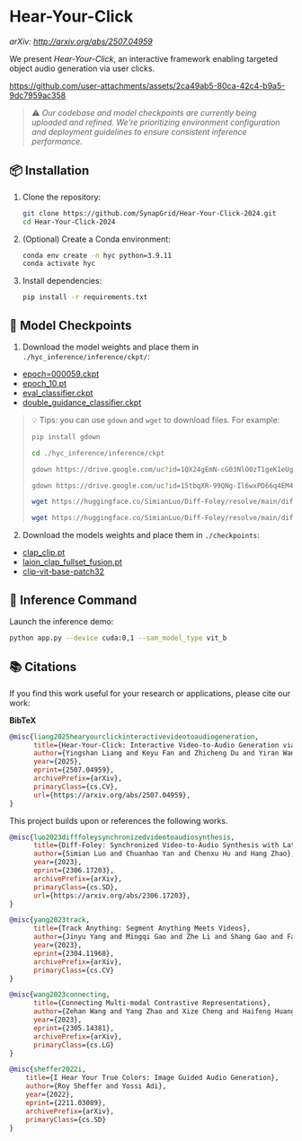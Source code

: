 # **Hear-Your-Click**  
*arXiv: http://arxiv.org/abs/2507.04959*

We present *Hear-Your-Click*, an interactive framework enabling targeted object audio generation via user clicks.

https://github.com/user-attachments/assets/2ca49ab5-80ca-42c4-b9a5-9dc7959ac358


> ⚠️ *Our codebase and model checkpoints are currently being uploaded and refined. We're prioritizing environment configuration and deployment guidelines to ensure consistent inference performance.*  



## 📦 **Installation**  
1. Clone the repository:  
   ```bash  
   git clone https://github.com/SynapGrid/Hear-Your-Click-2024.git 
   cd Hear-Your-Click-2024
   ```  

2. (Optional) Create a Conda environment:  
   ```bash  
   conda env create -n hyc python=3.9.11
   conda activate hyc
   ```

3. Install dependencies:  
   ```bash  
   pip install -r requirements.txt  
   ```


## 🚀 **Model Checkpoints**  
1. Download the model weights and place them in `./hyc_inference/inference/ckpt/`:  

- [epoch=000059.ckpt](https://drive.google.com/file/d/1QX24gEmN-cG03NlO0zT1geK1eUgOqDtk/view?usp=drive_link)  
- [epoch_10.pt](https://drive.google.com/file/d/15tbqXR-99QNg-Il6wxPD66q4EM4UkVvJ/view?usp=drive_link)
- [eval_classifier.ckpt](https://huggingface.co/SimianLuo/Diff-Foley/resolve/main/diff_foley_ckpt/eval_classifier.ckpt)
- [double_guidance_classifier.ckpt](https://huggingface.co/SimianLuo/Diff-Foley/resolve/main/diff_foley_ckpt/double_guidance_classifier.ckpt)

> 💡 Tips: you can use `gdown` and `wget` to download files. For example:
> ```bash  
> pip install gdown
> 
> cd ./hyc_inference/inference/ckpt
> 
> gdown https://drive.google.com/uc?id=1QX24gEmN-cG03NlO0zT1geK1eUgOqDtk 
> 
> gdown https://drive.google.com/uc?id=15tbqXR-99QNg-Il6wxPD66q4EM4UkVvJ
> 
> wget https://huggingface.co/SimianLuo/Diff-Foley/resolve/main/diff_foley_ckpt/eval_classifier.ckpt
> 
> wget https://huggingface.co/SimianLuo/Diff-Foley/resolve/main/diff_foley_ckpt/double_guidance_classifier.ckpt
> ```  

2. Download the models weights and place them in `./checkpoints`:

- [clap_clip.pt](https://github.com/MCR-PEFT/C-MCR/blob/main/checkpoints/clap_clip.pt)
- [laion_clap_fullset_fusion.pt](https://huggingface.co/lukewys/laion_clap/blob/main/630k-fusion-best.pt)
- [clip-vit-base-patch32](https://huggingface.co/openai/clip-vit-base-patch32)



## 🧪 **Inference Command**  
Launch the inference demo:  
```bash  
python app.py --device cuda:0,1 --sam_model_type vit_b
```

## 📚 **Citations**  
If you find this work useful for your research or applications, please cite our work:

**BibTeX**  
```bibtex
@misc{liang2025hearyourclickinteractivevideotoaudiogeneration,
      title={Hear-Your-Click: Interactive Video-to-Audio Generation via Object-aware Contrastive Audio-Visual Fine-tuning}, 
      author={Yingshan Liang and Keyu Fan and Zhicheng Du and Yiran Wang and Qingyang Shi and Xinyu Zhang and Jiasheng Lu and Peiwu Qin},
      year={2025},
      eprint={2507.04959},
      archivePrefix={arXiv},
      primaryClass={cs.CV},
      url={https://arxiv.org/abs/2507.04959}, 
}
```

This project builds upon or references the following works. 

```bibtex
@misc{luo2023difffoleysynchronizedvideotoaudiosynthesis,
      title={Diff-Foley: Synchronized Video-to-Audio Synthesis with Latent Diffusion Models}, 
      author={Simian Luo and Chuanhao Yan and Chenxu Hu and Hang Zhao},
      year={2023},
      eprint={2306.17203},
      archivePrefix={arXiv},
      primaryClass={cs.SD},
      url={https://arxiv.org/abs/2306.17203}, 
}

@misc{yang2023track,
      title={Track Anything: Segment Anything Meets Videos}, 
      author={Jinyu Yang and Mingqi Gao and Zhe Li and Shang Gao and Fangjing Wang and Feng Zheng},
      year={2023},
      eprint={2304.11968},
      archivePrefix={arXiv},
      primaryClass={cs.CV}
}

@misc{wang2023connecting,
      title={Connecting Multi-modal Contrastive Representations}, 
      author={Zehan Wang and Yang Zhao and Xize Cheng and Haifeng Huang and Jiageng Liu and Li Tang and Linjun Li and Yongqi Wang and Aoxiong Yin and Ziang Zhang and Zhou Zhao},
      year={2023},
      eprint={2305.14381},
      archivePrefix={arXiv},
      primaryClass={cs.LG}
}

@misc{sheffer2022i,
    title={I Hear Your True Colors: Image Guided Audio Generation},
    author={Roy Sheffer and Yossi Adi},
    year={2022},
    eprint={2211.03089},
    archivePrefix={arXiv},
    primaryClass={cs.SD}
}
```




